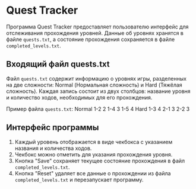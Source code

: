 # Quest Tracker

Программа Quest Tracker предоставляет пользователю интерфейс для отслеживания прохождения уровней. Данные об уровнях хранятся в файле `quests.txt`, а состояние прохождения сохраняется в файле `completed_levels.txt`.

## Входящий файл quests.txt

Файл `quests.txt` содержит информацию о уровнях игры, разделенных на две сложности: Normal (Нормальная сложность) и Hard (Тяжёлая сложность). Каждая запись состоит из двух столбцов: название уровня и количество ходов, необходимых для его прохождения.

Пример файла `quests.txt`:
Normal
1-2 2
1-4 3
1-5 4
Hard
1-3 4
2-1 3
2-2 3

## Интерфейс программы

1. Каждый уровень отображается в виде чекбокса с указанием названия и количества ходов.
2. Чекбокс можно отметить для указания прохождения уровня.
3. Кнопка "Save" сохраняет текущее состояние прохождения в файл `completed_levels.txt`.
4. Кнопка "Reset" удаляет все данные о прохождении из файла `completed_levels.txt` и перезапускает программу.
